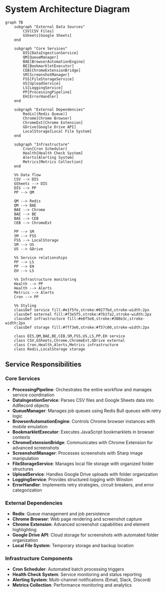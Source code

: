 # System Architecture Diagram

```mermaid
graph TB
    subgraph "External Data Sources"
        CSV[CSV Files]
        GSheets[Google Sheets]
    end

    subgraph "Core Services"
        DIS[DataIngestionService]
        QM[QueueManager]
        BAE[BrowserAutomationEngine]
        BE[BookmarkletExecutor]
        CEB[ChromeExtensionBridge]
        SM[ScreenshotManager]
        FSS[FileStorageService]
        US[UploadService]
        LS[LoggingService]
        PP[ProcessingPipeline]
        EH[ErrorHandler]
    end

    subgraph "External Dependencies"
        Redis[(Redis Queue)]
        Chrome[Chrome Browser]
        ChromeExt[Chrome Extension]
        GDrive[Google Drive API]
        LocalStorage[Local File System]
    end

    subgraph "Infrastructure"
        Cron[Cron Scheduler]
        Health[Health Check System]
        Alerts[Alerting System]
        Metrics[Metrics Collection]
    end

    %% Data flow
    CSV --> DIS
    GSheets --> DIS
    DIS --> PP
    PP --> QM
    
    QM --> Redis
    QM --> BAE
    BAE --> Chrome
    BAE --> BE
    BAE --> CEB
    CEB --> ChromeExt
    
    PP --> SM
    SM --> FSS
    FSS --> LocalStorage
    SM --> US
    US --> GDrive
    
    %% Service relationships
    PP --> LS
    PP --> EH
    EH --> LS
    
    %% Infrastructure monitoring
    Health --> PP
    Health --> Alerts
    Metrics --> Alerts
    Cron --> PP
    
    %% Styling
    classDef service fill:#e1f5fe,stroke:#0277bd,stroke-width:2px
    classDef external fill:#f3e5f5,stroke:#7b1fa2,stroke-width:2px
    classDef infrastructure fill:#e8f5e8,stroke:#388e3c,stroke-width:2px
    classDef storage fill:#fff3e0,stroke:#f57c00,stroke-width:2px
    
    class DIS,QM,BAE,BE,CEB,SM,FSS,US,LS,PP,EH service
    class CSV,GSheets,Chrome,ChromeExt,GDrive external
    class Cron,Health,Alerts,Metrics infrastructure
    class Redis,LocalStorage storage
```

## Service Responsibilities

### Core Services
- **ProcessingPipeline**: Orchestrates the entire workflow and manages service coordination
- **DataIngestionService**: Parses CSV files and Google Sheets data into AdRecord objects
- **QueueManager**: Manages job queues using Redis Bull queues with retry logic
- **BrowserAutomationEngine**: Controls Chrome browser instances with mobile emulation
- **BookmarkletExecutor**: Executes JavaScript bookmarklets in browser contexts
- **ChromeExtensionBridge**: Communicates with Chrome Extension for advanced screenshots
- **ScreenshotManager**: Processes screenshots with Sharp image manipulation
- **FileStorageService**: Manages local file storage with organized folder structures
- **UploadService**: Handles Google Drive uploads with folder organization
- **LoggingService**: Provides structured logging with Winston
- **ErrorHandler**: Implements retry strategies, circuit breakers, and error categorization

### External Dependencies
- **Redis**: Queue management and job persistence
- **Chrome Browser**: Web page rendering and screenshot capture
- **Chrome Extension**: Advanced screenshot capabilities and element highlighting
- **Google Drive API**: Cloud storage for screenshots with automated folder organization
- **Local File System**: Temporary storage and backup location

### Infrastructure Components
- **Cron Scheduler**: Automated batch processing triggers
- **Health Check System**: Service monitoring and status reporting
- **Alerting System**: Multi-channel notifications (Email, Slack, Discord)
- **Metrics Collection**: Performance monitoring and analytics
